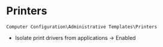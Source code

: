 # Printers

`Computer Configuration\Administrative Templates\Printers`

- Isolate print drivers from applications -> Enabled